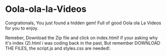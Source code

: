 # Oola-ola-la-Videos
Congrationals, You just found a hidden gem! Full of good Oola ola La Videos for you to enjoy.

Remeber, Download the Zip file and click on index.html! if your asking why it's index (2).html i was coding back in the past, But remember DOWNLOAD THE FILES, the script.js and styles.css are needed!.

